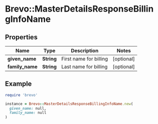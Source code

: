 # Brevo::MasterDetailsResponseBillingInfoName

## Properties

| Name | Type | Description | Notes |
| ---- | ---- | ----------- | ----- |
| **given_name** | **String** | First name for billing | [optional] |
| **family_name** | **String** | Last name for billing | [optional] |

## Example

```ruby
require 'brevo'

instance = Brevo::MasterDetailsResponseBillingInfoName.new(
  given_name: null,
  family_name: null
)
```

